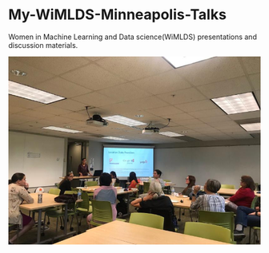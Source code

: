 # My-WiMLDS-Minneapolis-Talks
Women in Machine Learning and Data science(WiMLDS) presentations and discussion materials.

![WiMLDS](https://github.com/SriramyaK/My-WiMLDS-Minneapolis-Talks/blob/master/WiMLDS/wimlds%20cnference.jpg)
